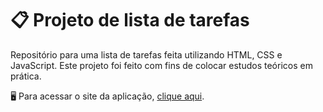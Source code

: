 # 📋 Projeto de lista de tarefas

Repositório para uma lista de tarefas feita utilizando HTML, CSS e JavaScript. Este projeto foi feito com fins de colocar estudos teóricos em prática.

🖥️ Para acessar o site da aplicação, [clique aqui](https://tinnyschz.github.io/To-do-task-list/). 
